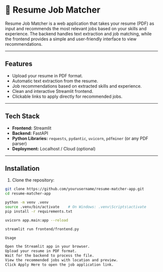 # 📄 Resume Job Matcher

Resume Job Matcher is a web application that takes your resume (PDF) as input and recommends the most relevant jobs based on your skills and experience. The backend handles text extraction and job matching, while the frontend provides a simple and user-friendly interface to view recommendations.

---

## Features

- Upload your resume in PDF format.
- Automatic text extraction from the resume.
- Job recommendations based on extracted skills and experience.
- Clean and interactive Streamlit frontend.
- Clickable links to apply directly for recommended jobs.

---

## Tech Stack

- **Frontend:** Streamlit  
- **Backend:** FastAPI  
- **Python Libraries:** `requests`, `pydantic`, `uvicorn`, `pdfminer` (or any PDF parser)  
- **Deployment:** Localhost / Cloud (optional)

---


## Installation

1. Clone the repository:
```bash
git clone https://github.com/yourusername/resume-matcher-app.git
cd resume-matcher-app

python -m venv .venv
source .venv/bin/activate    # On Windows: .venv\Scripts\activate
pip install -r requirements.txt

uvicorn app.main:app --reload

streamlit run frontend/frontend.py

Usage

Open the Streamlit app in your browser.
Upload your resume in PDF format.
Wait for the backend to process the file.
View the recommended jobs with location and preview.
Click Apply Here to open the job application link.